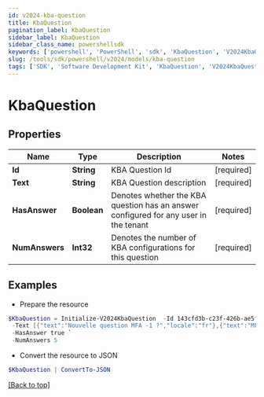 ```yaml
---
id: v2024-kba-question
title: KbaQuestion
pagination_label: KbaQuestion
sidebar_label: KbaQuestion
sidebar_class_name: powershellsdk
keywords: ['powershell', 'PowerShell', 'sdk', 'KbaQuestion', 'V2024KbaQuestion']
slug: /tools/sdk/powershell/v2024/models/kba-question
tags: ['SDK', 'Software Development Kit', 'KbaQuestion', 'V2024KbaQuestion']
---
```


# KbaQuestion

## Properties

| Name | Type | Description | Notes |
| --- | --- | --- | --- |
| **Id** | **String** | KBA Question Id | [required] |
| **Text** | **String** | KBA Question description | [required] |
| **HasAnswer** | **Boolean** | Denotes whether the KBA question has an answer configured for any user in the tenant | [required] |
| **NumAnswers** | **Int32** | Denotes the number of KBA configurations for this question | [required] |

## Examples

- Prepare the resource

```powershell
$KbaQuestion = Initialize-V2024KbaQuestion  -Id 143cfd3b-c23f-426b-ae5f-d3db06fa5919 `
 -Text [{"text":"Nouvelle question MFA -1 ?","locale":"fr"},{"text":"MFA new question -1 ?","locale":""}] `
 -HasAnswer true `
 -NumAnswers 5
```

- Convert the resource to JSON

```powershell
$KbaQuestion | ConvertTo-JSON
```

[[Back to top]](#)
